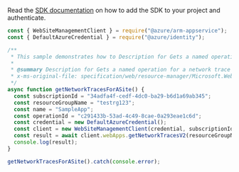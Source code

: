 Read the [SDK documentation](https://github.com/Azure/azure-sdk-for-js/blob/%40azure%2Farm-appservice_12.0.0/sdk/appservice/arm-appservice/README.md) on how to add the SDK to your project and authenticate.

```javascript
const { WebSiteManagementClient } = require("@azure/arm-appservice");
const { DefaultAzureCredential } = require("@azure/identity");

/**
 * This sample demonstrates how to Description for Gets a named operation for a network trace capturing (or deployment slot, if specified).
 *
 * @summary Description for Gets a named operation for a network trace capturing (or deployment slot, if specified).
 * x-ms-original-file: specification/web/resource-manager/Microsoft.Web/stable/2021-03-01/examples/GetWebSiteNetworkTraces.json
 */
async function getNetworkTracesForASite() {
  const subscriptionId = "34adfa4f-cedf-4dc0-ba29-b6d1a69ab345";
  const resourceGroupName = "testrg123";
  const name = "SampleApp";
  const operationId = "c291433b-53ad-4c49-8cae-0a293eae1c6d";
  const credential = new DefaultAzureCredential();
  const client = new WebSiteManagementClient(credential, subscriptionId);
  const result = await client.webApps.getNetworkTracesV2(resourceGroupName, name, operationId);
  console.log(result);
}

getNetworkTracesForASite().catch(console.error);
```
